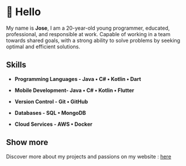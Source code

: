# 👋 Hello

My name is **Jose**, I am a 20-year-old young programmer, educated, professional, and responsible at work. Capable of working in a team towards shared goals, with a strong ability to solve problems by seeking optimal and efficient solutions.

## Skills

- **Programming Languages - Java • C# • Kotlin • Dart**

- **Mobile Development- Java • C# • Kotlin • Flutter**

- **Version Control - Git • GitHub**

- **Databases - SQL • MongoDB**

- **Cloud Services - AWS • Docker**

## Show more

Discover more about my projects and passions on my website : [here](https://josearmando.netlify.app/)

